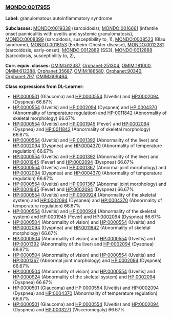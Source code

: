 
### [MONDO:0017955](http://purl.obolibrary.org/obo/MONDO_0017955)
**Label:** granulomatous autoinflammatory syndrome

**Subclasses:** [MONDO:0019338](http://purl.obolibrary.org/obo/MONDO_0019338) (sarcoidosis), [MONDO:0016661](http://purl.obolibrary.org/obo/MONDO_0016661) (infantile onset panniculitis with uveitis and systemic granulomatosis), [MONDO:0008399](http://purl.obolibrary.org/obo/MONDO_0008399) (sarcoidosis, susceptibility to, 1), [MONDO:0008523](http://purl.obolibrary.org/obo/MONDO_0008523) (Blau syndrome), [MONDO:0018153](http://purl.obolibrary.org/obo/MONDO_0018153) (Erdheim-Chester disease), [MONDO:0012281](http://purl.obolibrary.org/obo/MONDO_0012281) (sarcoidosis, early-onset), [MONDO:0012889](http://purl.obolibrary.org/obo/MONDO_0012889) (SS3), [MONDO:0012888](http://purl.obolibrary.org/obo/MONDO_0012888) (sarcoidosis, susceptibility to, 2), 

**Corr. equiv. classes:** [OMIM:612387](http://purl.obolibrary.org/obo/OMIM_612387), [Orphanet:251304](http://www.orpha.net/ORDO/Orphanet_251304), [OMIM:181000](http://purl.obolibrary.org/obo/OMIM_181000), [OMIM:612388](http://purl.obolibrary.org/obo/OMIM_612388), [Orphanet:35687](http://www.orpha.net/ORDO/Orphanet_35687), [OMIM:186580](http://purl.obolibrary.org/obo/OMIM_186580), [Orphanet:90340](http://www.orpha.net/ORDO/Orphanet_90340), [Orphanet:797](http://www.orpha.net/ORDO/Orphanet_797), [OMIM:609464](http://purl.obolibrary.org/obo/OMIM_609464), 

**Class expressions from DL-Learner:**

- [HP:0000501](http://purl.obolibrary.org/obo/HP_0000501) (Glaucoma) and [HP:0000554](http://purl.obolibrary.org/obo/HP_0000554) (Uveitis) and [HP:0002094](http://purl.obolibrary.org/obo/HP_0002094) (Dyspnea) 66.67%
- [HP:0000554](http://purl.obolibrary.org/obo/HP_0000554) (Uveitis) and [HP:0002094](http://purl.obolibrary.org/obo/HP_0002094) (Dyspnea) and [HP:0004370](http://purl.obolibrary.org/obo/HP_0004370) (Abnormality of temperature regulation) and [HP:0011842](http://purl.obolibrary.org/obo/HP_0011842) (Abnormality of skeletal morphology) 66.67%
- [HP:0000554](http://purl.obolibrary.org/obo/HP_0000554) (Uveitis) and [HP:0001945](http://purl.obolibrary.org/obo/HP_0001945) (Fever) and [HP:0002094](http://purl.obolibrary.org/obo/HP_0002094) (Dyspnea) and [HP:0011842](http://purl.obolibrary.org/obo/HP_0011842) (Abnormality of skeletal morphology) 66.67%
- [HP:0000554](http://purl.obolibrary.org/obo/HP_0000554) (Uveitis) and [HP:0001392](http://purl.obolibrary.org/obo/HP_0001392) (Abnormality of the liver) and [HP:0002094](http://purl.obolibrary.org/obo/HP_0002094) (Dyspnea) and [HP:0004370](http://purl.obolibrary.org/obo/HP_0004370) (Abnormality of temperature regulation) 66.67%
- [HP:0000554](http://purl.obolibrary.org/obo/HP_0000554) (Uveitis) and [HP:0001392](http://purl.obolibrary.org/obo/HP_0001392) (Abnormality of the liver) and [HP:0001945](http://purl.obolibrary.org/obo/HP_0001945) (Fever) and [HP:0002094](http://purl.obolibrary.org/obo/HP_0002094) (Dyspnea) 66.67%
- [HP:0000554](http://purl.obolibrary.org/obo/HP_0000554) (Uveitis) and [HP:0001367](http://purl.obolibrary.org/obo/HP_0001367) (Abnormal joint morphology) and [HP:0002094](http://purl.obolibrary.org/obo/HP_0002094) (Dyspnea) and [HP:0004370](http://purl.obolibrary.org/obo/HP_0004370) (Abnormality of temperature regulation) 66.67%
- [HP:0000554](http://purl.obolibrary.org/obo/HP_0000554) (Uveitis) and [HP:0001367](http://purl.obolibrary.org/obo/HP_0001367) (Abnormal joint morphology) and [HP:0001945](http://purl.obolibrary.org/obo/HP_0001945) (Fever) and [HP:0002094](http://purl.obolibrary.org/obo/HP_0002094) (Dyspnea) 66.67%
- [HP:0000554](http://purl.obolibrary.org/obo/HP_0000554) (Uveitis) and [HP:0000924](http://purl.obolibrary.org/obo/HP_0000924) (Abnormality of the skeletal system) and [HP:0002094](http://purl.obolibrary.org/obo/HP_0002094) (Dyspnea) and [HP:0004370](http://purl.obolibrary.org/obo/HP_0004370) (Abnormality of temperature regulation) 66.67%
- [HP:0000554](http://purl.obolibrary.org/obo/HP_0000554) (Uveitis) and [HP:0000924](http://purl.obolibrary.org/obo/HP_0000924) (Abnormality of the skeletal system) and [HP:0001945](http://purl.obolibrary.org/obo/HP_0001945) (Fever) and [HP:0002094](http://purl.obolibrary.org/obo/HP_0002094) (Dyspnea) 66.67%
- [HP:0000504](http://purl.obolibrary.org/obo/HP_0000504) (Abnormality of vision) and [HP:0000554](http://purl.obolibrary.org/obo/HP_0000554) (Uveitis) and [HP:0002094](http://purl.obolibrary.org/obo/HP_0002094) (Dyspnea) and [HP:0011842](http://purl.obolibrary.org/obo/HP_0011842) (Abnormality of skeletal morphology) 66.67%
- [HP:0000504](http://purl.obolibrary.org/obo/HP_0000504) (Abnormality of vision) and [HP:0000554](http://purl.obolibrary.org/obo/HP_0000554) (Uveitis) and [HP:0001392](http://purl.obolibrary.org/obo/HP_0001392) (Abnormality of the liver) and [HP:0002094](http://purl.obolibrary.org/obo/HP_0002094) (Dyspnea) 66.67%
- [HP:0000504](http://purl.obolibrary.org/obo/HP_0000504) (Abnormality of vision) and [HP:0000554](http://purl.obolibrary.org/obo/HP_0000554) (Uveitis) and [HP:0001367](http://purl.obolibrary.org/obo/HP_0001367) (Abnormal joint morphology) and [HP:0002094](http://purl.obolibrary.org/obo/HP_0002094) (Dyspnea) 66.67%
- [HP:0000504](http://purl.obolibrary.org/obo/HP_0000504) (Abnormality of vision) and [HP:0000554](http://purl.obolibrary.org/obo/HP_0000554) (Uveitis) and [HP:0000924](http://purl.obolibrary.org/obo/HP_0000924) (Abnormality of the skeletal system) and [HP:0002094](http://purl.obolibrary.org/obo/HP_0002094) (Dyspnea) 66.67%
- [HP:0000501](http://purl.obolibrary.org/obo/HP_0000501) (Glaucoma) and [HP:0000554](http://purl.obolibrary.org/obo/HP_0000554) (Uveitis) and [HP:0002094](http://purl.obolibrary.org/obo/HP_0002094) (Dyspnea) and [HP:0004370](http://purl.obolibrary.org/obo/HP_0004370) (Abnormality of temperature regulation) 66.67%
- [HP:0000501](http://purl.obolibrary.org/obo/HP_0000501) (Glaucoma) and [HP:0000554](http://purl.obolibrary.org/obo/HP_0000554) (Uveitis) and [HP:0002094](http://purl.obolibrary.org/obo/HP_0002094) (Dyspnea) and [HP:0003271](http://purl.obolibrary.org/obo/HP_0003271) (Visceromegaly) 66.67%


